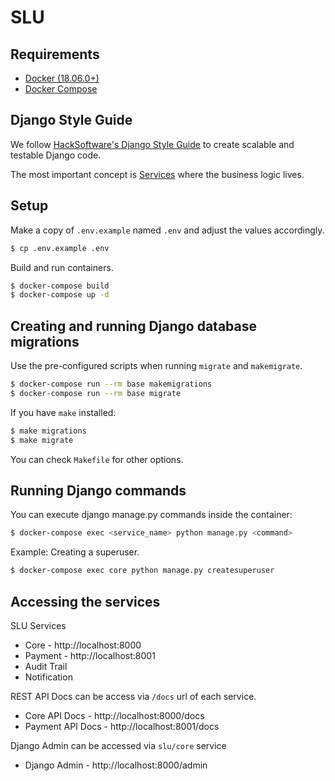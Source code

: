 SLU
===

## Requirements

- [Docker (18.06.0+)](https://docs.docker.com/engine/install/)
- [Docker Compose](https://docs.docker.com/compose/install/)

## Django Style Guide

We follow [HackSoftware's Django Style Guide](https://github.com/HackSoftware/Django-Styleguide)
to create scalable and testable Django code.

The most important concept is [Services](https://github.com/HackSoftware/Django-Styleguide#services)
where the business logic lives.

## Setup

Make a copy of `.env.example` named `.env` and adjust the values accordingly.

```bash
$ cp .env.example .env
```

Build and run containers.

```bash
$ docker-compose build
$ docker-compose up -d
```

## Creating and running Django database migrations

Use the pre-configured scripts when running `migrate` and `makemigrate`.

```bash
$ docker-compose run --rm base makemigrations
$ docker-compose run --rm base migrate
```

If you have `make` installed:

```bash
$ make migrations
$ make migrate
```

You can check `Makefile` for other options.

## Running Django commands

You can execute django manage.py commands inside the container:

```bash
$ docker-compose exec <service_name> python manage.py <command>
```

Example: Creating a superuser.

```bash
$ docker-compose exec core python manage.py createsuperuser
```

## Accessing the services

SLU Services

- Core - http://localhost:8000
- Payment - http://localhost:8001
- Audit Trail
- Notification

REST API Docs can be access via `/docs` url of each service.

- Core API Docs - http://localhost:8000/docs
- Payment API Docs - http://localhost:8001/docs

Django Admin can be accessed via `slu/core` service

- Django Admin - http://localhost:8000/admin
